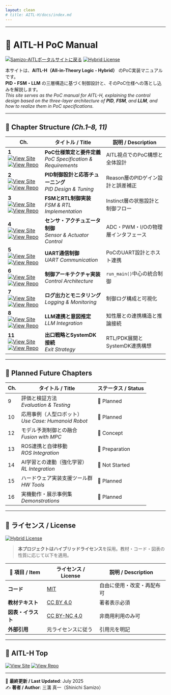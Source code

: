 ```yaml
---
layout: clean
# title: AITL-H/docs/index.md
---
```


---

# 📘 **AITL-H PoC Manual**

[![Samizo-AITLポータルサイトに戻る](https://img.shields.io/badge/Samizo--AITL%20ポータルサイトに戻る-brightgreen)](https://samizo-aitl.github.io/)
[![Hybrid License](https://img.shields.io/badge/license-Hybrid-blueviolet)](#-ライセンス--license)

本サイトは、**AITL-H（All-in-Theory Logic - Hybrid）** のPoC実装マニュアルです。  
**PID・FSM・LLM** の三層構造に基づく制御設計と、そのPoC仕様への落とし込みを解説します。  
_This site serves as the PoC manual for AITL-H, explaining the control design based on the three-layer architecture of **PID**, **FSM**, and **LLM**, and how to realize them in PoC specifications._

---

## 📂 **Chapter Structure** _(Ch.1–8, 11)_

| Ch. | タイトル / Title | 説明 / Description |
|-----|------------------|---------------------|
| **1**<br>[![View Site](https://img.shields.io/badge/View-Site-brightgreen?logo=github)](chapter01_aitl_architecture) [![View Repo](https://img.shields.io/badge/View-Repo-blue?logo=github)](https://github.com/Samizo-AITL/AITL-H/blob/main/docs/chapter01_aitl_architecture.md) | **PoC仕様策定と要件定義**<br>_PoC Specification & Requirements_ | AITL視点でのPoC構想と全体設計 |
| **2**<br>[![View Site](https://img.shields.io/badge/View-Site-brightgreen?logo=github)](chapter02_pid_design.md) [![View Repo](https://img.shields.io/badge/View-Repo-blue?logo=github)](https://github.com/Samizo-AITL/AITL-H/blob/main/docs/chapter02_pid_design.md) | **PID制御設計と応答チューニング**<br>_PID Design & Tuning_ | Reason層のPIDゲイン設計と誤差補正 |
| **3**<br>[![View Site](https://img.shields.io/badge/View-Site-brightgreen?logo=github)](chapter03_fsm_design.md) [![View Repo](https://img.shields.io/badge/View-Repo-blue?logo=github)](https://github.com/Samizo-AITL/AITL-H/blob/main/docs/chapter03_fsm_design.md) | **FSMとRTL制御実装**<br>_FSM & RTL Implementation_ | Instinct層の状態設計と制御フロー |
| **4**<br>[![View Site](https://img.shields.io/badge/View-Site-brightgreen?logo=github)](chapter04_sensor_interface.md) [![View Repo](https://img.shields.io/badge/View-Repo-blue?logo=github)](https://github.com/Samizo-AITL/AITL-H/blob/main/docs/chapter04_sensor_interface.md) | **センサ・アクチュエータ制御**<br>_Sensor & Actuator Control_ | ADC・PWM・I/Oの物理層インタフェース |
| **5**<br>[![View Site](https://img.shields.io/badge/View-Site-brightgreen?logo=github)](chapter05_uart_control.md) [![View Repo](https://img.shields.io/badge/View-Repo-blue?logo=github)](https://github.com/Samizo-AITL/AITL-H/blob/main/docs/chapter05_uart_control.md) | **UART通信制御**<br>_UART Communication_ | PoCのUART設計とホスト連携 |
| **6**<br>[![View Site](https://img.shields.io/badge/View-Site-brightgreen?logo=github)](chapter06_run_main_arch.md) [![View Repo](https://img.shields.io/badge/View-Repo-blue?logo=github)](https://github.com/Samizo-AITL/AITL-H/blob/main/docs/chapter06_run_main_arch.md) | **制御アーキテクチャ実装**<br>_Control Architecture_ | `run_main()`中心の統合制御 |
| **7**<br>[![View Site](https://img.shields.io/badge/View-Site-brightgreen?logo=github)](chapter07_log_monitoring.md) [![View Repo](https://img.shields.io/badge/View-Repo-blue?logo=github)](https://github.com/Samizo-AITL/AITL-H/blob/main/docs/chapter07_log_monitoring.md) | **ログ出力とモニタリング**<br>_Logging & Monitoring_ | 制御ログ構成と可視化 |
| **8**<br>[![View Site](https://img.shields.io/badge/View-Site-brightgreen?logo=github)](chapter08_llm_integration.md) [![View Repo](https://img.shields.io/badge/View-Repo-blue?logo=github)](https://github.com/Samizo-AITL/AITL-H/blob/main/docs/chapter08_llm_integration.md) | **LLM連携と意図推定**<br>_LLM Integration_ | 知性層との連携構造と推論接続 |
| **11**<br>[![View Site](https://img.shields.io/badge/View-Site-brightgreen?logo=github)](chapter11_exit_strategy.md) [![View Repo](https://img.shields.io/badge/View-Repo-blue?logo=github)](https://github.com/Samizo-AITL/AITL-H/blob/main/docs/chapter11_exit_strategy.md) | **出口戦略とSystemDK接続**<br>_Exit Strategy_ | RTL/PDK展開とSystemDK連携構想 |

---

## 🧩 **Planned Future Chapters**

| Ch. | タイトル / Title | ステータス / Status |
|-----|------------------|----------------------|
| 9 | 評価と検証方法<br>_Evaluation & Testing_ | 🔧 Planned |
| 10 | 応用事例（人型ロボット）<br>_Use Case: Humanoid Robot_ | 🔧 Planned |
| 12 | モデル予測制御との融合<br>_Fusion with MPC_ | 🔧 Concept |
| 13 | ROS連携と自律移動<br>_ROS Integration_ | 🔧 Preparation |
| 14 | AI学習との連動（強化学習）<br>_RL Integration_ | 🔧 Not Started |
| 15 | ハードウェア実装支援ツール群<br>_HW Tools_ | 🔧 Planned |
| 16 | 実機動作・展示事例集<br>_Demonstrations_ | 🔧 Planned |

---

## 📄 **ライセンス / License**

[![Hybrid License](https://img.shields.io/badge/license-Hybrid-blueviolet)](#-ライセンス--license)  

> **本プロジェクトはハイブリッドライセンス**を採用。教材・コード・図表の性質に応じて以下を適用。

| 📌 項目 / Item | ライセンス / License | 説明 / Description |
|---------------|----------------------|--------------------|
| **コード** | [MIT](https://opensource.org/licenses/MIT) | 自由に使用・改変・再配布可 |
| **教材テキスト** | [CC BY 4.0](https://creativecommons.org/licenses/by/4.0/) | 著者表示必須 |
| **図表・イラスト** | [CC BY-NC 4.0](https://creativecommons.org/licenses/by-nc/4.0/) | 非商用利用のみ可 |
| **外部引用** | 元ライセンスに従う | 引用元を明記 |

---

## 🔗 **AITL-H Top**

[![View Site](https://img.shields.io/badge/View-Site-brightgreen?logo=github)](https://samizo-aitl.github.io/AITL-H/)
[![View Repo](https://img.shields.io/badge/View-Repo-blue?logo=github)](https://github.com/Samizo-AITL/AITL-H)

---

📅 **最終更新 / Last Updated**: July 2025  
✍️ **著者 / Author**: 三溝 真一（Shinichi Samizo）
